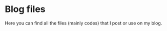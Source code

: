 Blog files
==========

Here you can find all the files (mainly codes) that I post or use on my blog. 

